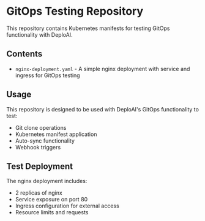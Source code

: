 # GitOps Testing Repository

This repository contains Kubernetes manifests for testing GitOps functionality with DeploAI.

## Contents

- `nginx-deployment.yaml` - A simple nginx deployment with service and ingress for GitOps testing

## Usage

This repository is designed to be used with DeploAI's GitOps functionality to test:
- Git clone operations
- Kubernetes manifest application
- Auto-sync functionality
- Webhook triggers

## Test Deployment

The nginx deployment includes:
- 2 replicas of nginx
- Service exposure on port 80
- Ingress configuration for external access
- Resource limits and requests
